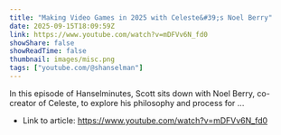 ```yaml
---
title: "Making Video Games in 2025 with Celeste&#39;s Noel Berry"
date: 2025-09-15T18:09:59Z
link: https://www.youtube.com/watch?v=mDFVv6N_fd0
showShare: false
showReadTime: false
thumbnail: images/misc.png
tags: ["youtube.com/@shanselman"]
---
```

In this episode of Hanselminutes, Scott sits down with Noel Berry, co-creator of Celeste, to explore his philosophy and process for ...

- Link to article: https://www.youtube.com/watch?v=mDFVv6N_fd0